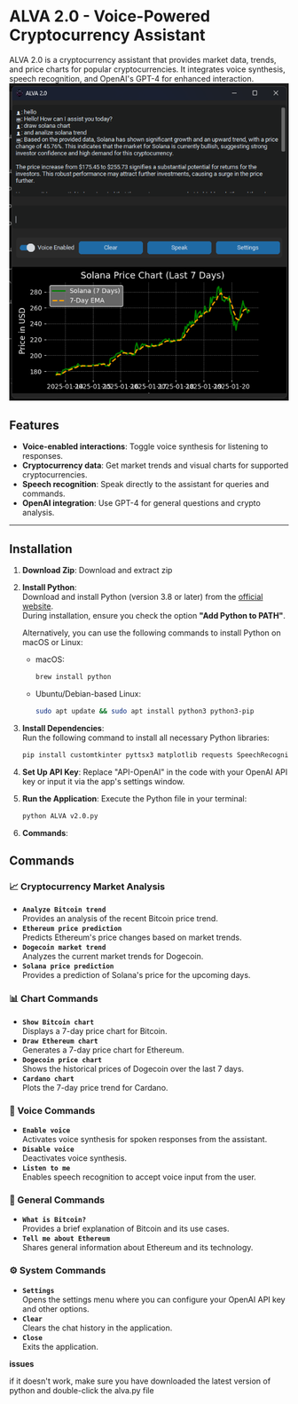 # ALVA 2.0 - Voice-Powered Cryptocurrency Assistant

ALVA 2.0 is a cryptocurrency assistant that provides market data, trends, and price charts for popular cryptocurrencies. 
It integrates voice synthesis, speech recognition, and OpenAI's GPT-4 for enhanced interaction.
![Program](alvap.png)

## Features
- **Voice-enabled interactions**: Toggle voice synthesis for listening to responses.
- **Cryptocurrency data**: Get market trends and visual charts for supported cryptocurrencies.
- **Speech recognition**: Speak directly to the assistant for queries and commands.
- **OpenAI integration**: Use GPT-4 for general questions and crypto analysis.

---

## Installation
1. **Download Zip**:
   Download and extract zip

2. **Install Python**:  
   Download and install Python (version 3.8 or later) from the [official website](https://www.python.org/downloads/).  
   During installation, ensure you check the option **"Add Python to PATH"**.  

   Alternatively, you can use the following commands to install Python on macOS or Linux:

   - macOS:
     ```bash
     brew install python
     ```

   - Ubuntu/Debian-based Linux:
     ```bash
     sudo apt update && sudo apt install python3 python3-pip
     ```

3. **Install Dependencies**:  
   Run the following command to install all necessary Python libraries:
   ```bash
   pip install customtkinter pyttsx3 matplotlib requests SpeechRecognition openai rapidfuzz Pillow numpy

4. **Set Up API Key**:
Replace "API-OpenAI" in the code with your OpenAI API key or input it via the app's settings window.

5. **Run the Application**:
Execute the Python file in your terminal:
   ```bash
   python ALVA v2.0.py
6. **Commands**:

## Commands

### 📈 Cryptocurrency Market Analysis
- **`Analyze Bitcoin trend`**  
  Provides an analysis of the recent Bitcoin price trend.
- **`Ethereum price prediction`**  
  Predicts Ethereum's price changes based on market trends.
- **`Dogecoin market trend`**  
  Analyzes the current market trends for Dogecoin.
- **`Solana price prediction`**  
  Provides a prediction of Solana's price for the upcoming days.

### 📊 Chart Commands
- **`Show Bitcoin chart`**  
  Displays a 7-day price chart for Bitcoin.
- **`Draw Ethereum chart`**  
  Generates a 7-day price chart for Ethereum.
- **`Dogecoin price chart`**  
  Shows the historical prices of Dogecoin over the last 7 days.
- **`Cardano chart`**  
  Plots the 7-day price trend for Cardano.

### 🎤 Voice Commands
- **`Enable voice`**  
  Activates voice synthesis for spoken responses from the assistant.
- **`Disable voice`**  
  Deactivates voice synthesis.
- **`Listen to me`**  
  Enables speech recognition to accept voice input from the user.

### 🤖 General Commands
- **`What is Bitcoin?`**  
  Provides a brief explanation of Bitcoin and its use cases.
- **`Tell me about Ethereum`**  
  Shares general information about Ethereum and its technology.

### ⚙️ System Commands
- **`Settings`**  
  Opens the settings menu where you can configure your OpenAI API key and other options.
- **`Clear`**  
  Clears the chat history in the application.
- **`Close`**  
  Exits the application.

**issues**

if it doesn't work, make sure you have downloaded the latest version of python and double-click the alva.py file

